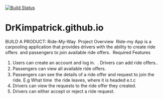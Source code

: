 [![Build Status](https://travis-ci.org/DrKimpatrick/DrKimpatrick.github.io.svg?branch=master)](https://travis-ci.org/DrKimpatrick/DrKimpatrick.github.io)



# DrKimpatrick.github.io

BUILD A PRODUCT: Ride-My-Way 
Project Overview  
Ride-my App is a carpooling application that provides drivers with the ability to create ride oﬀers  and passengers  to join available ride oﬀers. 
Required Features  
  1. Users can create an account and log in.  
  . Drivers can add ride oﬀers..  
  3. Passengers  can view all available ride oﬀers.  
  4. Passengers can see the details of a ride oﬀer and request to join the ride. E.g What time  the ride leaves, where it is headed e.t.c  
  5. Drivers can view the requests to the ride oﬀer they created.  
  6. Drivers can either accept or reject a ride request.  
